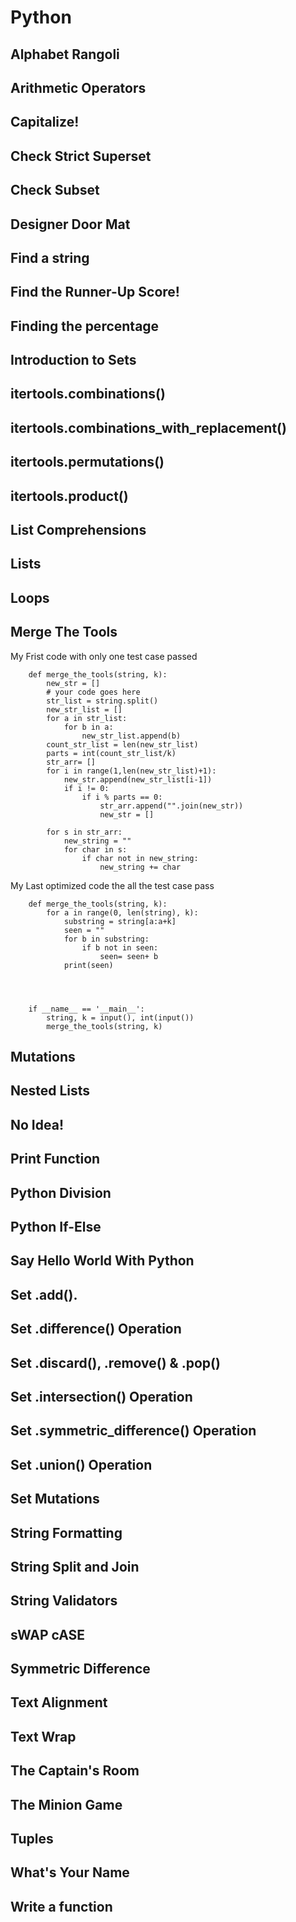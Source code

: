 # Python



## Alphabet Rangoli
## Arithmetic Operators
## Capitalize!
## Check Strict Superset
## Check Subset
## Designer Door Mat
## Find a string
## Find the Runner-Up Score!
## Finding the percentage
## Introduction to Sets
## itertools.combinations()
## itertools.combinations_with_replacement()
## itertools.permutations()
## itertools.product()
## List Comprehensions
## Lists
## Loops
## Merge The Tools
My Frist code with only one test case passed 
```
    def merge_the_tools(string, k):
        new_str = []
        # your code goes here
        str_list = string.split()
        new_str_list = []
        for a in str_list:
            for b in a:
                new_str_list.append(b)
        count_str_list = len(new_str_list)
        parts = int(count_str_list/k)
        str_arr= []
        for i in range(1,len(new_str_list)+1):
            new_str.append(new_str_list[i-1])
            if i != 0:
                if i % parts == 0:
                    str_arr.append("".join(new_str))
                    new_str = []
            
        for s in str_arr:
            new_string = ""
            for char in s:
                if char not in new_string:
                    new_string += char
```
My Last optimized code the all the test case pass
```
    def merge_the_tools(string, k):
        for a in range(0, len(string), k):
            substring = string[a:a+k]
            seen = ""
            for b in substring:
                if b not in seen:
                    seen= seen+ b
            print(seen)
    
    
        

    if __name__ == '__main__':
        string, k = input(), int(input())
        merge_the_tools(string, k)
```
## Mutations
## Nested Lists
## No Idea!
## Print Function
## Python Division
## Python If-Else
## Say Hello World With Python
## Set .add().
## Set .difference() Operation
## Set .discard(), .remove() & .pop()
## Set .intersection() Operation
## Set .symmetric_difference() Operation
## Set .union() Operation
## Set Mutations
## String Formatting
## String Split and Join
## String Validators
## sWAP cASE
## Symmetric Difference
## Text Alignment
## Text Wrap
## The Captain's Room
## The Minion Game
## Tuples
## What's Your Name
## Write a function